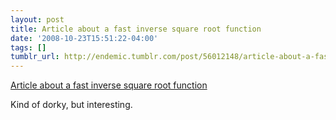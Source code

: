 ```yaml
---
layout: post
title: Article about a fast inverse square root function
date: '2008-10-23T15:51:22-04:00'
tags: []
tumblr_url: http://endemic.tumblr.com/post/56012148/article-about-a-fast-inverse-square-root-function
---
```

[Article about a fast inverse square root function](http://www.beyond3d.com/content/articles/8/)  

Kind of dorky, but interesting.

